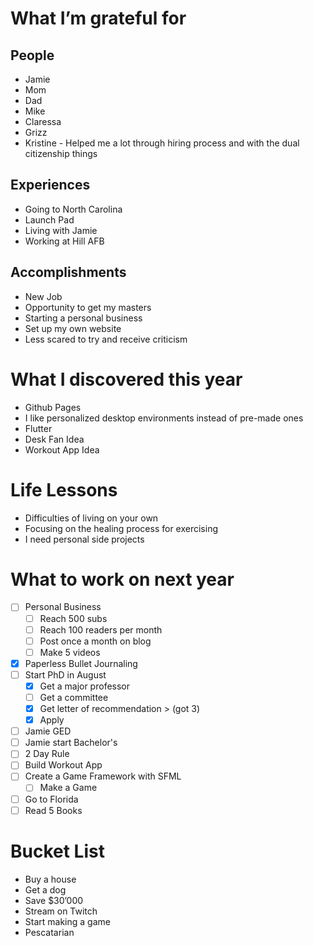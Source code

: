 # What I’m grateful for
## People
* Jamie
* Mom 
* Dad 
* Mike
* Claressa 
* Grizz
* Kristine - Helped me a lot through hiring process and with the dual citizenship things

## Experiences
* Going to North Carolina 
* Launch Pad
* Living with Jamie
* Working at Hill AFB

## Accomplishments
* New Job
* Opportunity to get my masters
* Starting a personal business 
* Set up my own website 
* Less scared to try and receive criticism

# What I discovered this year
* Github Pages
* I like personalized desktop environments instead of pre-made ones 
* Flutter
* Desk Fan Idea
* Workout App Idea

# Life Lessons 
* Difficulties of living on your own
* Focusing on the healing process for exercising 
* I need personal side projects 

# What to work on next year 
- [ ] Personal Business
    - [ ] Reach 500 subs 
    - [ ] Reach 100 readers per month 
    - [ ] Post once a month on blog
    - [ ] Make 5 videos
- [X] Paperless Bullet Journaling 
- [ ] Start PhD in August
    - [X] Get a major professor 
    - [ ] Get a committee
    - [X] Get letter of recommendation > (got 3)
    - [X] Apply
- [ ] Jamie GED
- [ ] Jamie start Bachelor's
- [ ] 2 Day Rule
- [ ] Build Workout App
- [ ] Create a Game Framework with SFML
    - [ ] Make a Game
- [ ] Go to Florida
- [ ] Read 5 Books

# Bucket List
* Buy a house
* Get a dog
* Save $30’000 
* Stream on Twitch
* Start making a game 
* Pescatarian 
